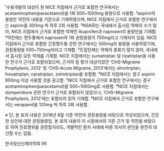 ¹수용개발의 대상이 된 NICE 지침에서 근거로 포함한 연구에서는 acetaminophen(paracetamol)을 1회 500~1000mg 용량으로 사용함.
²aspirin의 용량은 약전의 내용을 기준으로 기재하였으며, NICE 지침에서 근거로 포함한 연구에서는 aspirin을 300mg 씩 하루 2회 사용함.
³NSAID는 국내에서 출시된 약제의 수가 많아, NICE 지침에서 근거로 포함한 약제인 ibuprofen과 naproxen의 용량만을 기재함.
⁴약전에는 편두통에서 naproxen의 1회 권장용량이 750mg라고 기재되어 있음. NICE 지침에서 근거로 포함한 긴장형두통 관련 연구에서는 500mg의 용량을 사용하였기에, 권장용량을 500~750mg이라고 기재함.
⁵트립탄제는 약제의 종류가 많지 않아, 국내에서 출시된 모든 약제를 기재함. NICE 지침에서는 sumatriptan 및 rizatriptan을 사용한 연구가 근거로 포함되었으며, 근거의 질 평가 대상이었던 ‘CHS–Migraine Prophylaxis, 2012’ 및 ‘CHS–Acute Migraine, 2013’에서는 almotriptan, frovatriptan, naratriptan, zolmitriptan을 포함함.
⁶NICE 지침에서는 경구 aspirin 900mg 이상 사용할 것을 권고함.
⁷NICE 지침에서 근거로 포함한 연구에서는 경구 acetaminophen(paracetamol)을 500~1000mg로 사용함.
⁸NICE 지침에서는 domperidone 관련 연구가 근거로 포함되지 않았으나, ‘CHS–Migraine Prophylaxis, 2012’에는 포함되어 있어 기재함.
⁹NICE 지침에서 근거로 포함한 연구에서는 verapamil을 120mg 씩 하루 3회 사용함.

※ 단, 본 표의 내용은 2018년 8월 기준 약전의 권장용량을 바탕으로 작성되었으며, 건강한 성인에 대한 권장용량임. 본 표의 내용이 이 시점에서의 기존 근거 및 약전을 바탕으로 하여 진료행위를 권장할지라도, 개별적인 환자 사례에 따른 의사의 판단을 완전히 대신할 수는 없음.

한국정신신체의학회
<PAGE>95